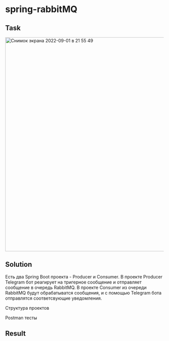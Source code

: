 # spring-rabbitMQ
## Task
<img width="679" alt="Снимок экрана 2022-09-01 в 21 55 49" src="https://user-images.githubusercontent.com/85234616/187991318-1505f63f-4d88-4909-bc68-8d1d2a044d0a.png">

## Solution
Есть два Spring Boot проекта - Producer  и Consumer. 
В проекте Producer Telegram бот реагирует на тригерное сообщение и отправляет сообщение в очередь RabbitMQ. 
В проекте Consumer из очереди RabbitMQ будут обрабатыватся сообщения, и с помощью Telegram бота отправлятся соответсвующие уведомления. 

Структура проектов




Postman тесты

## Result

